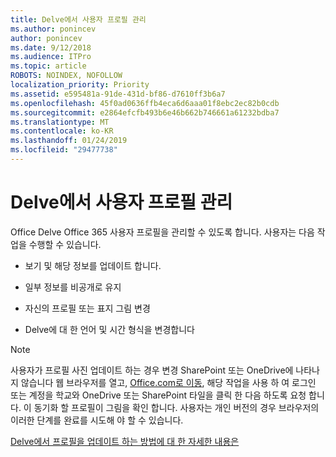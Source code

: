 ```yaml
---
title: Delve에서 사용자 프로필 관리
ms.author: ponincev
author: ponincev
ms.date: 9/12/2018
ms.audience: ITPro
ms.topic: article
ROBOTS: NOINDEX, NOFOLLOW
localization_priority: Priority
ms.assetid: e595481a-91de-431d-bf86-d7610ff3b6a7
ms.openlocfilehash: 45f0ad0636ffb4eca6d6aaa01f8ebc2ec82b0cdb
ms.sourcegitcommit: e2864efcfb493b6e46b662b746661a61232bdba7
ms.translationtype: MT
ms.contentlocale: ko-KR
ms.lasthandoff: 01/24/2019
ms.locfileid: "29477738"
---
```

# <a name="manage-user-profiles-in-delve"></a>Delve에서 사용자 프로필 관리

Office Delve Office 365 사용자 프로필을 관리할 수 있도록 합니다. 사용자는 다음 작업을 수행할 수 있습니다.
  
- 보기 및 해당 정보를 업데이트 합니다.
    
- 일부 정보를 비공개로 유지
    
- 자신의 프로필 또는 표지 그림 변경
    
- Delve에 대 한 언어 및 시간 형식을 변경합니다
    
> [!NOTE]
> 사용자가 프로필 사진 업데이트 하는 경우 변경 SharePoint 또는 OneDrive에 나타나지 않습니다 웹 브라우저를 열고, [Office.com로 이동](https://www.office.com), 해당 작업을 사용 하 여 로그인 또는 계정을 학교와 OneDrive 또는 SharePoint 타일을 클릭 한 다음 하도록 요청 합니다. 이 동기화 할 프로필이 그림을 확인 합니다. 사용자는 개인 버전의 경우 브라우저의 이러한 단계를 완료를 시도해 야 할 수 있습니다. 
  
[Delve에서 프로필을 업데이트 하는 방법에 대 한 자세한 내용은](https://go.microsoft.com/fwlink/?linkid=735070)
  

